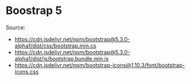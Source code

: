 # Boostrap 5

Source: 
- https://cdn.jsdelivr.net/npm/bootstrap@5.3.0-alpha1/dist/css/bootstrap.min.cs
- https://cdn.jsdelivr.net/npm/bootstrap@5.3.0-alpha1/dist/js/bootstrap.bundle.min.js
- https://cdn.jsdelivr.net/npm/bootstrap-icons@1.10.3/font/bootstrap-icons.css


